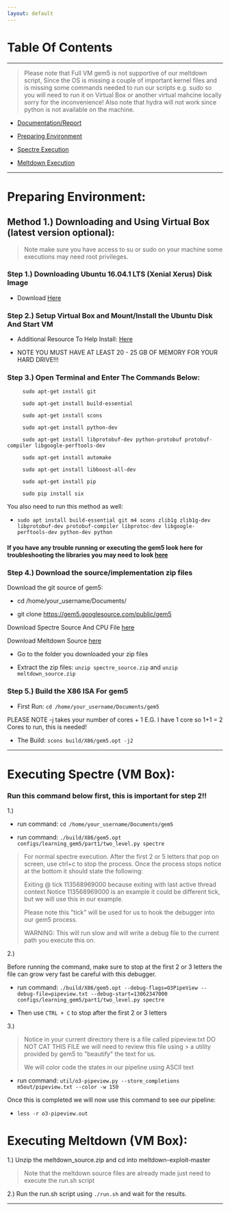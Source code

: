 ```yaml
---
layout: default
---
```

# Table Of Contents
* * *

> Please note that Full VM gem5 is not supportive of our meltdown script,
> Since the OS is missing a couple of important kernel files and is missing some commands needed to run our scripts e.g. sudo so you will need to run it on Virtual Box or another virtual mahcine locally sorry for the inconvenience!
> Also note that hydra will not work since python is not available on the machine.

* [Documentation/Report](https://drive.google.com/open?id=19F1XbiE_Z_MI4YXEhWBpS5tq4TgiVvsF)

* [Preparing Environment](#prep)

* [Spectre Execution](#spectre)

* [Meltdown Execution](#meltdown)

* * *

<a name="prep"/>

# Preparing Environment: #
## Method 1.) Downloading and Using Virtual Box (latest version optional): ##

> Note make sure you have access to su or sudo on your machine some executions may need root privileges.

### Step 1.) Downloading Ubuntu 16.04.1 LTS (Xenial Xerus) Disk Image ###
  
* Download <a href='http://old-releases.ubuntu.com/releases/xenial/ubuntu-16.04.1-desktop-amd64.iso'>Here</a>


### Step 2.) Setup Virtual Box and Mount/Install the Ubuntu Disk And Start VM ###

* Additional Resource To Help Install: <a href='https://itsfoss.com/install-linux-in-virtualbox/'>Here</a>

* NOTE YOU MUST HAVE AT LEAST 20 - 25 GB OF MEMORY FOR YOUR HARD DRIVE!!!
  
### Step 3.) Open Terminal and Enter The Commands Below: ###

```
     sudo apt-get install git
     
     sudo apt-get install build-essential
     
     sudo apt-get install scons
     
     sudo apt-get install python-dev
     
     sudo apt-get install libprotobuf-dev python-protobuf protobuf-compiler libgoogle-perftools-dev
     
     sudo apt-get install automake
     
     sudo apt-get install libboost-all-dev
     
     sudo apt-get install pip
     
     sudo pip install six
```
     
  You also need to run this method as well:
  * `sudo apt install build-essential git m4 scons zlib1g zlib1g-dev libprotobuf-dev protobuf-compiler libprotoc-dev libgoogle-perftools-dev python-dev python`
 
 <h4 color ='red'>If you have any trouble running or executing the gem5 look here for troubleshooting the libraries you may need to look <a href='http://learning.gem5.org/book/part1/building.html#requirements-for-gem5'>here</a></h4>
 
 
### Step 4.) Download the source/implementation zip files ###

Download the git source of gem5:

* cd /home/your_username/Documents/

* git clone https://gem5.googlesource.com/public/gem5

Download Spectre Source And CPU File <a href='https://drive.google.com/open?id=1vMsiGH6DTECydV-p1GsLD_02lr0uW26V'>here</a>

Download Meltdown Source <a href='https://drive.google.com/open?id=1928-VL4fzJrnMsg1sK3QLRS0hH_00Rnw'>here</a>

* Go to the folder you downloaded your zip files

* Extract the zip files:  `unzip spectre_source.zip` and `unzip meltdown_source.zip`

### Step 5.) Build the X86 ISA For gem5

* First Run: `cd /home/your_username/Documents/gem5`

PLEASE NOTE -j takes your number of cores + 1
E.G. I have 1 core so 1+1 = 2 Cores to run, this is needed!

* The Build: `scons build/X86/gem5.opt -j2`

* * *

<a name='spectre'>

# Executing Spectre (VM Box):

### Run this command below first, this is important for step 2!! ###

1.) 
* run command: `cd /home/your_username/Documents/gem5`

* run command: `./build/X86/gem5.opt configs/learning_gem5/part1/two_level.py spectre`


> For normal spectre execution. After the first 2 or 5 letters that pop on screen, use ctrl+c to stop the process. Once the process stops notice at the bottom it should state the following: 
>
> Exiting @ tick 113568969000 because exiting with last active thread context 
Notice 113568969000 is an example it could be different tick, but we will use this in our example.
>
> Please note this "tick" will be used for us to hook the debugger into our gem5 process.
> 
> WARNING: This will run slow and will write a debug file to the current path you execute this on.


2.) 

Before running the command, make sure to stop at the first 2 or 3 letters the file can grow very fast be careful with this debugger.

* run command: `./build/X86/gem5.opt --debug-flags=O3PipeView --debug-file=pipeview.txt --debug-start=13062347000 configs/learning_gem5/part1/two_level.py spectre`

* Then use `CTRL + C` to stop after the first 2 or 3 letters

3.) 
> Notice in your current directory there is a file called pipeview.txt DO NOT CAT THIS FILE we will need to review this file using > a utility provided by gem5 to "beautify" the text for us.
> 
> We will color code the states in our pipeline using ASCII text


* run command: `util/o3-pipeview.py --store_completions m5out/pipeview.txt --color -w 150`

Once this is completed we will now use this command to see our pipeline: 
* `less -r o3-pipeview.out`

<a name='meltdown'/>

# Executing Meltdown (VM Box):

1.)
Unzip the meltdown_source.zip and cd into meltdown-exploit-master

> Note that the meltdown source files are already made just need to execute the run.sh script

2.)
Run the run.sh script using `./run.sh` and wait for the results.


* * *
